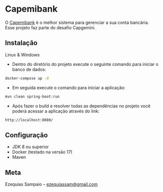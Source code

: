 # Capemibank

O [Capemibank](/#) é o melhor sistema para gerenciar a sua conta bancária. Esse projeto faz parte do desafio Capgemini.

## Instalação
Linux & Windows
- Dentro do diretório do projeto execute o seguinte comando para iniciar o banco de dados:
```sh
docker-compose up -d
```
- Em seguida execute o comando para iniciar a aplicação:
```sh
mvn clean spring-boot:run
```
- Após fazer o build e resolver todas as dependências no projeto você poderá acessar a aplicação através do link:
```sh
http://localhost:8080/
```
## Configuração
- JDK 8 ou superior
- Docker (testado na versão 17)
- Maven

## Meta
Ezequias Sampaio – ezequiassam@gmail.com
